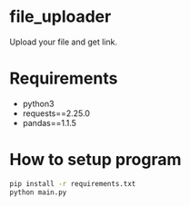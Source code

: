 # file_uploader
Upload your file and get link.

# Requirements
* python3
* requests==2.25.0
* pandas==1.1.5

# How to setup program
```bash
pip install -r requirements.txt
python main.py
```


